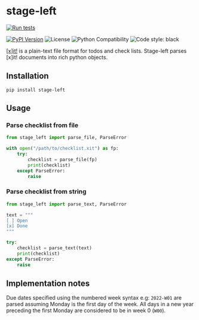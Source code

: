 # stage-left

[![Run tests](https://github.com/chris48s/stage-left/actions/workflows/test.yml/badge.svg?branch=main)](https://github.com/chris48s/stage-left/actions/workflows/test.yml)
<!-- TODO: codecov badge -->
[![PyPI Version](https://img.shields.io/pypi/v/stage-left.svg)](https://pypi.org/project/stage-left/)
![License](https://img.shields.io/pypi/l/stage-left.svg)
![Python Compatibility](https://img.shields.io/badge/dynamic/json?query=info.requires_python&label=python&url=https%3A%2F%2Fpypi.org%2Fpypi%2Fstage-left%2Fjson)
![Code style: black](https://img.shields.io/badge/code%20style-black-000000.svg)

[[x]it!](https://xit.jotaen.net/) is a plain-text file format for todos and check lists. Stage-left parses [x]it! documents into rich python objects.

## Installation

```
pip install stage-left
```

## Usage

### Parse checklist from file

```py
from stage_left import parse_file, ParseError

with open("/path/to/checklist.xit") as fp:
    try:
        checklist = parse_file(fp)
        print(checklist)
    except ParseError:
        raise
```

### Parse checklist from string

```py
from stage_left import parse_text, ParseError

text = """
[ ] Open
[x] Done
"""

try:
    checklist = parse_text(text)
    print(checklist)
except ParseError:
    raise
```

## Implementation notes

Due dates specified using the numbered week syntax e.g: `2022-W01` are parsed assuming Monday is the first day of the week. All days in a new year preceding the first Monday are considered to be in week 0 (`W00`).
